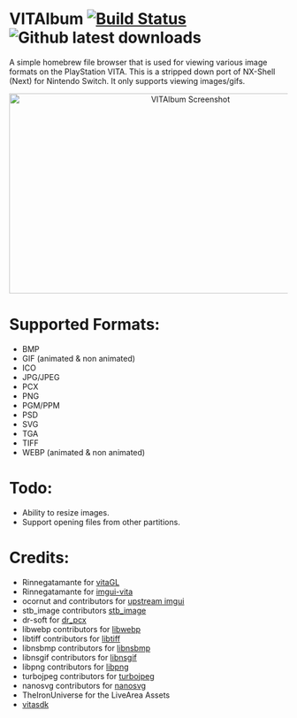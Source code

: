 # VITAlbum [![Build Status](https://travis-ci.org/joel16/VITAlbum.svg?branch=master)](https://travis-ci.org/joel16/VITAlbum) ![Github latest downloads](https://img.shields.io/github/downloads/joel16/VITAlbum/total.svg)

A simple homebrew file browser that is used for viewing various image formats on the PlayStation VITA. This is a stripped down port of NX-Shell (Next) for Nintendo Switch. It only supports viewing images/gifs.

<p align="center">
<img src="https://i.imgur.com/OWzsz2f.png" alt="VITAlbum Screenshot" width="640" height="362"/>
</p>

# Supported Formats:
- BMP
- GIF (animated & non animated)
- ICO
- JPG/JPEG
- PCX
- PNG
- PGM/PPM
- PSD
- SVG
- TGA
- TIFF
- WEBP (animated & non animated)

# Todo:
- Ability to resize images.
- Support opening files from other partitions.

# Credits:
- Rinnegatamante for [vitaGL](https://github.com/Rinnegatamante/vitaGL)
- Rinnegatamante for [imgui-vita](https://github.com/Rinnegatamante/imgui-vita)
- ocornut and contributors for [upstream imgui](https://github.com/ocornut/imgui)
- stb_image contributors [stb_image](https://github.com/nothings/stb/blob/master/stb_image.h)
- dr-soft for [dr_pcx](https://github.com/dr-soft/dr_pcx)
- libwebp contributors for [libwebp](https://developers.google.com/speed/webp)
- libtiff contributors for [libtiff](http://www.libtiff.org/)
- libnsbmp contributors for [libnsbmp](https://www.netsurf-browser.org/projects/libnsbmp/)
- libnsgif contributors for [libnsgif](https://www.netsurf-browser.org/projects/libnsgif/)
- libpng contributors for [libpng](http://www.libpng.org/pub/png/libpng.html)
- turbojpeg contributors for [turbojpeg](https://libjpeg-turbo.org/)
- nanosvg contributors for [nanosvg](https://github.com/memononen/nanosvg)
- TheIronUniverse for the LiveArea Assets
- [vitasdk](https://github.com/vitasdk)
